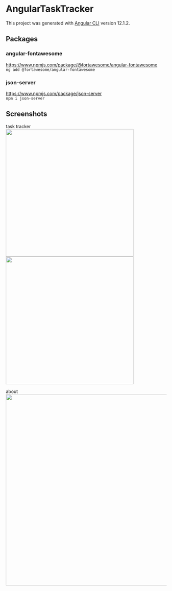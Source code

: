 # AngularTaskTracker

This project was generated with [Angular CLI](https://github.com/angular/angular-cli) version 12.1.2.

## Packages
### angular-fontawesome   
https://www.npmjs.com/package/@fortawesome/angular-fontawesome   
```ng add @fortawesome/angular-fontawesome```

### json-server   
https://www.npmjs.com/package/json-server   
```npm i json-server```

## Screenshots
task tracker   
<img src="https://github.com/JingyiNiu/angular-task-tracker/blob/master/screenshots/home.png" width=400 align="top"> <img src="https://github.com/JingyiNiu/angular-task-tracker/blob/master/screenshots/home-add-task.png" width=400 align="top">

about   
<img src="https://github.com/JingyiNiu/angular-task-tracker/blob/master/screenshots/about.png" width=600 align="top">
